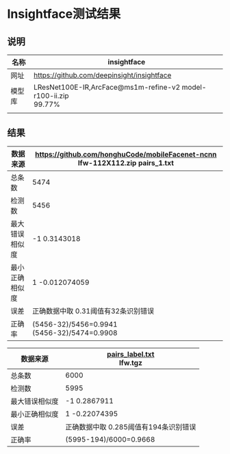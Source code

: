 # Insightface测试结果

## 说明

| 名称   | **insightface**                                              |
| ------ | ------------------------------------------------------------ |
| 网址   | https://github.com/deepinsight/insightface                   |
| 模型库 | LResNet100E-IR,ArcFace@ms1m-refine-v2 model-r100-ii.zip<br> 99.77% |
|        |                                                              |

## 结果

| 数据来源       | https://github.com/honghuCode/mobileFacenet-ncnn lfw-112X112.zip pairs_1.txt |
| -------------- | ------------------------------------------------------------ |
| 总条数         | 5474                                                         |
| 检测数         | 5456                                                         |
| 最大错误相似度 | -1 0.3143018                                                 |
| 最小正确相似度 | 1  -0.012074059                                              |
| 误差           | 正确数据中取 0.31阈值有32条识别错误                          |
| 正确率         | (5456-32)/5456=0.9941 <br>(5456-32)/5474=0.9908              |

| 数据来源       | [pairs_label.txt](https://github.com/deepinsight/insightface/blob/master/recognition/data/lfw/pairs_label.txt) <br>lfw.tgz |
| -------------- | ------------------------------------------------------------ |
| 总条数         | 6000                                                         |
| 检测数         | 5995                                                         |
| 最大错误相似度 | -1 0.2867911                                                 |
| 最小正确相似度 | 1 -0.22074395                                                |
| 误差           | 正确数据中取 0.285阈值有194条识别错误                        |
| 正确率         | (5995-194)/6000=0.9668                                       |

